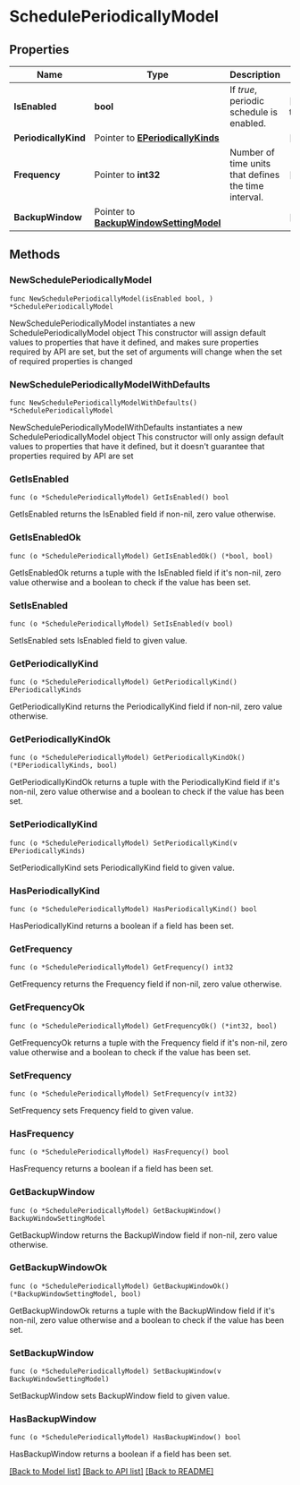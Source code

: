 # SchedulePeriodicallyModel

## Properties

Name | Type | Description | Notes
------------ | ------------- | ------------- | -------------
**IsEnabled** | **bool** | If *true*, periodic schedule is enabled. | [default to false]
**PeriodicallyKind** | Pointer to [**EPeriodicallyKinds**](EPeriodicallyKinds.md) |  | [optional] 
**Frequency** | Pointer to **int32** | Number of time units that defines the time interval. | [optional] 
**BackupWindow** | Pointer to [**BackupWindowSettingModel**](BackupWindowSettingModel.md) |  | [optional] 

## Methods

### NewSchedulePeriodicallyModel

`func NewSchedulePeriodicallyModel(isEnabled bool, ) *SchedulePeriodicallyModel`

NewSchedulePeriodicallyModel instantiates a new SchedulePeriodicallyModel object
This constructor will assign default values to properties that have it defined,
and makes sure properties required by API are set, but the set of arguments
will change when the set of required properties is changed

### NewSchedulePeriodicallyModelWithDefaults

`func NewSchedulePeriodicallyModelWithDefaults() *SchedulePeriodicallyModel`

NewSchedulePeriodicallyModelWithDefaults instantiates a new SchedulePeriodicallyModel object
This constructor will only assign default values to properties that have it defined,
but it doesn't guarantee that properties required by API are set

### GetIsEnabled

`func (o *SchedulePeriodicallyModel) GetIsEnabled() bool`

GetIsEnabled returns the IsEnabled field if non-nil, zero value otherwise.

### GetIsEnabledOk

`func (o *SchedulePeriodicallyModel) GetIsEnabledOk() (*bool, bool)`

GetIsEnabledOk returns a tuple with the IsEnabled field if it's non-nil, zero value otherwise
and a boolean to check if the value has been set.

### SetIsEnabled

`func (o *SchedulePeriodicallyModel) SetIsEnabled(v bool)`

SetIsEnabled sets IsEnabled field to given value.


### GetPeriodicallyKind

`func (o *SchedulePeriodicallyModel) GetPeriodicallyKind() EPeriodicallyKinds`

GetPeriodicallyKind returns the PeriodicallyKind field if non-nil, zero value otherwise.

### GetPeriodicallyKindOk

`func (o *SchedulePeriodicallyModel) GetPeriodicallyKindOk() (*EPeriodicallyKinds, bool)`

GetPeriodicallyKindOk returns a tuple with the PeriodicallyKind field if it's non-nil, zero value otherwise
and a boolean to check if the value has been set.

### SetPeriodicallyKind

`func (o *SchedulePeriodicallyModel) SetPeriodicallyKind(v EPeriodicallyKinds)`

SetPeriodicallyKind sets PeriodicallyKind field to given value.

### HasPeriodicallyKind

`func (o *SchedulePeriodicallyModel) HasPeriodicallyKind() bool`

HasPeriodicallyKind returns a boolean if a field has been set.

### GetFrequency

`func (o *SchedulePeriodicallyModel) GetFrequency() int32`

GetFrequency returns the Frequency field if non-nil, zero value otherwise.

### GetFrequencyOk

`func (o *SchedulePeriodicallyModel) GetFrequencyOk() (*int32, bool)`

GetFrequencyOk returns a tuple with the Frequency field if it's non-nil, zero value otherwise
and a boolean to check if the value has been set.

### SetFrequency

`func (o *SchedulePeriodicallyModel) SetFrequency(v int32)`

SetFrequency sets Frequency field to given value.

### HasFrequency

`func (o *SchedulePeriodicallyModel) HasFrequency() bool`

HasFrequency returns a boolean if a field has been set.

### GetBackupWindow

`func (o *SchedulePeriodicallyModel) GetBackupWindow() BackupWindowSettingModel`

GetBackupWindow returns the BackupWindow field if non-nil, zero value otherwise.

### GetBackupWindowOk

`func (o *SchedulePeriodicallyModel) GetBackupWindowOk() (*BackupWindowSettingModel, bool)`

GetBackupWindowOk returns a tuple with the BackupWindow field if it's non-nil, zero value otherwise
and a boolean to check if the value has been set.

### SetBackupWindow

`func (o *SchedulePeriodicallyModel) SetBackupWindow(v BackupWindowSettingModel)`

SetBackupWindow sets BackupWindow field to given value.

### HasBackupWindow

`func (o *SchedulePeriodicallyModel) HasBackupWindow() bool`

HasBackupWindow returns a boolean if a field has been set.


[[Back to Model list]](../README.md#documentation-for-models) [[Back to API list]](../README.md#documentation-for-api-endpoints) [[Back to README]](../README.md)


